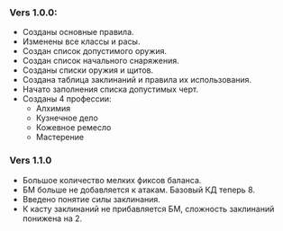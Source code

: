 ### Vers 1.0.0:
- Созданы основные правила.
- Изменены все классы и расы.
- Создан список допустимого оружия.
- Создан список начального снаряжения.
- Созданы списки оружия и щитов.
- Создана таблица заклинаний и правила их использования.
- Начато заполнения списка допустимых черт.
- Созданы 4 профессии:
  - Алхимия
  - Кузнечное дело
  - Кожевное ремесло
  - Мастерение

### Vers 1.1.0
- Большое количество мелких фиксов баланса.
- БМ больше не добавляется к атакам. Базовый КД теперь 8.
- Введено понятие силы заклинания.
- К касту заклинаний не прибавляется БМ, сложность заклинаний понижена на 2.